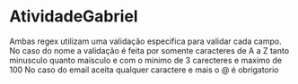 # AtividadeGabriel

Ambas regex utilizam uma validação especifica para validar cada campo.
No caso do nome a validação é feita por somente caracteres de A a Z tanto minusculo quanto maisculo e com o minimo de 3 carecteres e maximo de 100
No caso do email aceita qualquer caractere e mais o @ é obrigatorio
